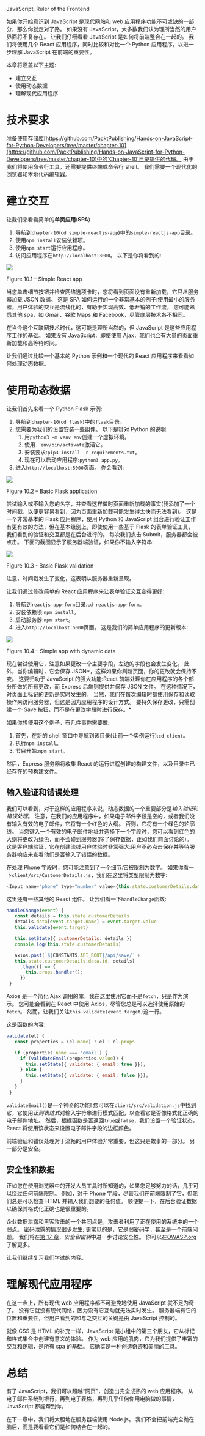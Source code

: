 JavaScript, Ruler of the Frontend

如果你开始意识到 JavaScript 是现代网站和 web 应用程序功能不可或缺的一部分，那么你就走对了路。 如果没有 JavaScript，大多数我们认为理所当然的用户界面将不复存在。 让我们仔细看看 JavaScript 是如何将前端整合在一起的。 我们将使用几个 React 应用程序，同时比较和对比一个 Python 应用程序，以进一步理解 JavaScript 在前端的重要性。

本章将涵盖以下主题:

*   建立交互
*   使用动态数据
*   理解现代应用程序

# 技术要求

准备使用存储库[https://github.com/PacktPublishing/Hands-on-JavaScript-for-Python-Developers/tree/master/chapter-10](https://github.com/PacktPublishing/Hands-on-JavaScript-for-Python-Developers/tree/master/chapter-10)中的`Chapter-10`目录提供的代码。 由于我们将使用命令行工具，还需要提供终端或命令行 shell。 我们需要一个现代化的浏览器和本地代码编辑器。

# 建立交互

让我们来看看简单的**单页应用**(**SPA**)

1.  导航到`chapter-10`(`cd simple-reactjs-app`)中的`simple-reactjs-app`目录。
2.  使用`npm install`安装依赖项。
3.  使用`npm start`运行应用程序。
4.  访问应用程序在`http://localhost:3000`。 以下是你将看到的:

![](img/2ab2abff-d8e7-4629-b096-18ce5772a770.png)

Figure 10.1 – Simple React app

当您单击细节按钮并检查网络选项卡时，您将看到页面没有重新加载，它只从服务器加载 JSON 数据。 这是 SPA 如何运行的一个非常基本的例子:使用最小的服务器，用户体验的交互是流线化的，有助于实现高效、低开销的工作流。 您可能熟悉其他 spa，如 Gmail、谷歌 Maps 和 Facebook，尽管底层技术各不相同。

在当今这个互联网技术时代，这可能是理所当然的，但 JavaScript 是这些应用程序工作的基础。 如果没有 JavaScript，即使使用 Ajax，我们也会有大量的页面重新加载和高等待时间。

让我们通过比较一个基本的 Python 示例和一个现代的 React 应用程序来看看如何处理动态数据。

# 使用动态数据

让我们首先来看一个 Python Flask 示例:

1.  导航到`chapter-10`(`cd flask`)中的`flask`目录。
2.  您需要为我们的设置安装一些组件。 以下是针对 Python 的说明:
    1.  用`python3 -m venv env`创建一个虚拟环境。
    2.  使用`. env/bin/activate`激活它。
    3.  安装要求:`pip3 install -r requirements.txt`。
    4.  现在可以启动应用程序:`python3 app.py`。
3.  进入`http://localhost:5000`页面。 你会看到:

![](img/2ca6bb7c-1df9-4cba-8575-cfb6ee5ad305.png)

Figure 10.2 – Basic Flask application

尝试输入或不输入您的名字，并查看这样做时页面重新加载的事实(我添加了一个时间戳，以便更容易看到，因为页面重新加载可能发生得太快而无法看到)。 这是一个非常基本的 Flask 应用程序，使用 Python 和 JavaScript 组合进行验证工作有更有效的方法，但在基本级别上，即使使用一些基于 Flask 的表单验证工具，我们看到的验证和交互都是在后台进行的。 每次我们点击 Submit，服务器都会被点击。 下面的截图显示了服务器端验证，如果你不输入字符串:

![](img/8928d486-d5e2-499b-81e1-a0f56af3f9c1.png)

Figure 10.3 - Basic Flask validation

注意，时间戳发生了变化，这表明从服务器重新呈现。

让我们通过修改简单的 React 应用程序来让表单验证交互变得更好:

1.  导航到`reactjs-app-form`目录:`cd reactjs-app-form`。
2.  安装依赖项:`npm install`。
3.  启动服务器:`npm start`。
4.  进入`http://localhost:5000`页面。 这是我们的简单应用程序的更新版本:

![](img/9536ba0a-56b9-4802-bca2-47e41675bbc8.png)

Figure 10.4 – Simple app with dynamic data

现在尝试使用它，注意如果更改一个主要字段，左边的字段也会发生变化。 此外，当你编辑时，它会保存 JSON*，这样如果你刷新页面，你的更改就会保持不变。 这要归功于 JavaScript 的强大功能:React 前端处理你在应用程序的各个部分所做的所有更改，而 Express 后端则提供并保存 JSON 文件。 在这种情况下，对页面上标记的更新是实时发生的。 当然，我们在每次编辑时都使用保存和读取操作来访问服务器，但这是因为应用程序的设计方式。 要持久保存更改，只需创建一个 Save 按钮，而不是在更改字段时进行保存。*

如果你想使用这个例子，有几件事你需要做:

1.  首先，在新的 shell 窗口中导航到该目录(让前一个实例运行):`cd client`。
2.  执行`npm install`。
3.  节目开始:`npm start`。

然后，Express 服务器将收集 React 的运行进程创建的构建文件，以及目录中已经存在的预构建文件。

## 输入验证和错误处理

我们可以看到，对于这样的应用程序来说，动态数据的一个重要部分是*输入验证*和*错误处理*。 注意，在我们的应用程序中，如果电子邮件字段是空的，或者我们没有输入有效的电子邮件，它将有一个红色的大纲。 否则，它将有一个绿色的轮廓线。 当您键入一个有效的电子邮件地址并选择下一个字段时，您可以看到红色的大纲将更改为绿色，而不会碰到服务器(除了保存数据，正如我们前面讨论的)。 这是客户端验证，它在创建流线用户体验时非常强大:用户不必点击保存并等待服务器响应来查看他们是否输入了错误的数据。

在处理 Phone 字段时，您可能注意到了一个细节:它被限制为数字。 如果你看一下`client/src/CustomerDetails.js`，我们在这里将类型限制为数字:

```js
<Input name="phone" type="number" value={this.state.customerDetails.data.phone || ''} onChange={this.handleChange} />
```

这里还有一些其他的 React 组件。 让我们看一下`handleChange`函数:

```js
handleChange(event) {
   const details = this.state.customerDetails
   details.data[event.target.name] = event.target.value
   this.validate(event.target)

   this.setState({ customerDetails: details })
   console.log(this.state.customerDetails)

   axios.post(`${CONSTANTS.API_ROOT}/api/save/` + 
   this.state.customerDetails.data.id, details)
     .then(() => {
       this.props.handler();
     })
 }
```

Axios 是一个简化 Ajax 调用的库，我在这里使用它而不是`fetch`，只是作为演示。 您可能会看到在 React 中使用 Axios，尽管您总是可以选择使用原始的`fetch`。 然而，让我们关注`this.validate(event.target)`这一行。

这是函数的内容:

```js
validate(el) {
   const properties = (el.name) ? el : el.props

   if (properties.name === 'email') {
     if (validateEmail(properties.value)) {
       this.setState({ validate: { email: true }});
     } else {
       this.setState({ validate: { email: false }});
     }
   }
 }
```

`validateEmail()`是一个神奇的功能! 您可以在`client/src/validation.js`中找到它，它使用*正则表达式*对输入字符串进行模式匹配，以查看它是否像格式化正确的电子邮件地址。 然后，根据函数是否返回`true`或`false`，我们设置一个验证状态，React 将使用该状态来设置电子邮件字段的边框颜色。

前端验证和错误处理对于流畅的用户体验非常重要，但这只是故事的一部分。 另一部分是安全。

## 安全性和数据

正如您在使用浏览器中的开发人员工具时所知道的，如果您足够努力的话，几乎可以绕过任何前端限制。 例如，对于 Phone 字段，尽管我们在前端限制了它，但我们总是可以检查 HTML 并输入我们想要的任何值。 顺便提一下，在后台验证数据以确保其格式化正确也是很重要的。

企业数据泄露和黑客攻击的一个共同点是，攻击者利用了正在使用的系统中的一个弱点。 密码泄露的情况很少发生; 更常见的是，它是弱密码学，甚至是一个前端问题。 我们将在[第 17 章](17.html)，*安全和密钥*中进一步讨论安全性。 你可以在[OWASP.org](https://OWASP.org)了解更多。

让我们继续复习我们学过的内容。

# 理解现代应用程序

在这一点上，所有现代 web 应用程序都不可避免地使用 JavaScript 就不足为奇了。 没有它就没有现代网络，因为没有它互动就无法实时发生。 服务器端有它的位置和重要性，但用户看到的和与之交互的关键是由 JavaScript 控制的。

就像 CSS 是 HTML 的补充一样，JavaScript 是小组中的第三个朋友，它从标记和样式集合中创建有意义的体验。 作为 web 应用的肌肉，它为我们提供了丰富的交互和逻辑，是所有 spa 的基础。 它确实是一种创造奇迹和美丽的工具。

# 总结

有了 JavaScript，我们可以超越“网页”，创造出完全成熟的 web 应用程序。 从电子邮件系统到银行，再到电子表格，再到几乎任何你用电脑做的事情，JavaScript 都能帮到你。

在下一章中，我们将大胆地在服务器端使用 Node.js。 我们不会把前端完全抛在脑后，而是要看看它们是如何结合在一起的。